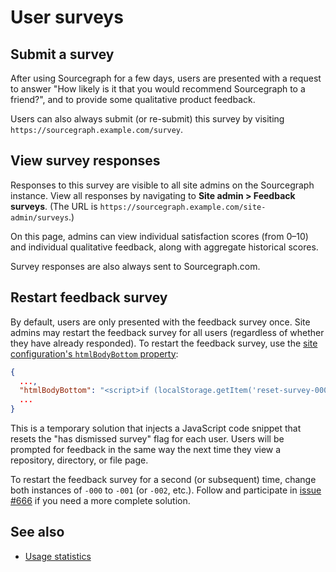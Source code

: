# User surveys

## Submit a survey

After using Sourcegraph for a few days, users are presented with a request to answer "How likely is it that you would recommend Sourcegraph to a friend?", and to provide some qualitative product feedback.

Users can also always submit (or re-submit) this survey by visiting `https://sourcegraph.example.com/survey`.

## View survey responses

Responses to this survey are visible to all site admins on the Sourcegraph instance. View all responses by navigating to **Site admin > Feedback surveys**. (The URL is `https://sourcegraph.example.com/site-admin/surveys`.)

On this page, admins can view individual satisfaction scores (from 0–10) and individual qualitative feedback, along with aggregate historical scores.

Survey responses are also always sent to Sourcegraph.com.

## Restart feedback survey

By default, users are only presented with the feedback survey once. Site admins may restart the feedback survey for all users (regardless of whether they have already responded). To restart the feedback survey, use the [site configuration's `htmlBodyBottom` property](../admin/config/site_config.md#reference):

```json
{
  ...,
  "htmlBodyBottom": "<script>if (localStorage.getItem('reset-survey-000') === null) { localStorage.removeItem('has-dismissed-survey-toast'); localStorage.setItem('days-active-count', 3); localStorage.setItem('reset-survey-000', true); }</script>",
  ...
}
```

This is a temporary solution that injects a JavaScript code snippet that resets the "has dismissed survey" flag for each user. Users will be prompted for feedback in the same way the next time they view a repository, directory, or file page.

To restart the feedback survey for a second (or subsequent) time, change both instances of `-000` to `-001` (or `-002`, etc.). Follow and participate in [issue #666](https://github.com/sourcegraph/sourcegraph/issues/666) if you need a more complete solution.


## See also 

- [Usage statistics](usage_statistics.md)
